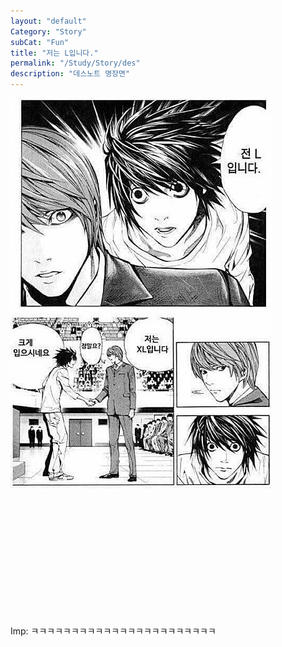 ```yaml
---
layout: "default"
Category: "Story"
subCat: "Fun"
title: "저는 L입니다."
permalink: "/Study/Story/des"
description: "데스노트 명장면"
---
```


![Ldes](/assets/Photo/Ldes.jpg)

<br>
<br><br><br><br><br><br><br><br><br><br>

Imp: ㅋㅋㅋㅋㅋㅋㅋㅋㅋㅋㅋㅋㅋㅋㅋㅋㅋㅋㅋㅋㅋㅋㅋ

<br><br><br><br><br><br><br><br><br><br>
